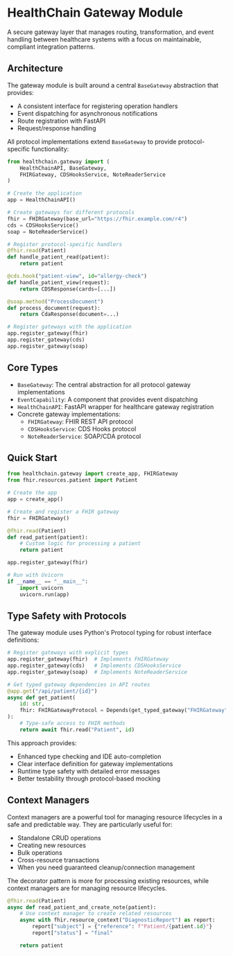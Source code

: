 # HealthChain Gateway Module

A secure gateway layer that manages routing, transformation, and event handling between healthcare systems with a focus on maintainable, compliant integration patterns.

## Architecture

The gateway module is built around a central `BaseGateway` abstraction that provides:

- A consistent interface for registering operation handlers
- Event dispatching for asynchronous notifications
- Route registration with FastAPI
- Request/response handling

All protocol implementations extend `BaseGateway` to provide protocol-specific functionality:

```python
from healthchain.gateway import (
    HealthChainAPI, BaseGateway,
    FHIRGateway, CDSHooksService, NoteReaderService
)

# Create the application
app = HealthChainAPI()

# Create gateways for different protocols
fhir = FHIRGateway(base_url="https://fhir.example.com/r4")
cds = CDSHooksService()
soap = NoteReaderService()

# Register protocol-specific handlers
@fhir.read(Patient)
def handle_patient_read(patient):
    return patient

@cds.hook("patient-view", id="allergy-check")
def handle_patient_view(request):
    return CDSResponse(cards=[...])

@soap.method("ProcessDocument")
def process_document(request):
    return CdaResponse(document=...)

# Register gateways with the application
app.register_gateway(fhir)
app.register_gateway(cds)
app.register_gateway(soap)
```

## Core Types

- `BaseGateway`: The central abstraction for all protocol gateway implementations
- `EventCapability`: A component that provides event dispatching
- `HealthChainAPI`: FastAPI wrapper for healthcare gateway registration
- Concrete gateway implementations:
  - `FHIRGateway`: FHIR REST API protocol
  - `CDSHooksService`: CDS Hooks protocol
  - `NoteReaderService`: SOAP/CDA protocol

## Quick Start

```python
from healthchain.gateway import create_app, FHIRGateway
from fhir.resources.patient import Patient

# Create the app
app = create_app()

# Create and register a FHIR gateway
fhir = FHIRGateway()

@fhir.read(Patient)
def read_patient(patient):
    # Custom logic for processing a patient
    return patient

app.register_gateway(fhir)

# Run with Uvicorn
if __name__ == "__main__":
    import uvicorn
    uvicorn.run(app)
```

## Type Safety with Protocols

The gateway module uses Python's Protocol typing for robust interface definitions:

```python
# Register gateways with explicit types
app.register_gateway(fhir)  # Implements FHIRGateway
app.register_gateway(cds)   # Implements CDSHooksService
app.register_gateway(soap)  # Implements NoteReaderService

# Get typed gateway dependencies in API routes
@app.get("/api/patient/{id}")
async def get_patient(
    id: str,
    fhir: FHIRGatewayProtocol = Depends(get_typed_gateway("FHIRGateway", FHIRGatewayProtocol))
):
    # Type-safe access to FHIR methods
    return await fhir.read("Patient", id)
```

This approach provides:
- Enhanced type checking and IDE auto-completion
- Clear interface definition for gateway implementations
- Runtime type safety with detailed error messages
- Better testability through protocol-based mocking

## Context Managers

Context managers are a powerful tool for managing resource lifecycles in a safe and predictable way. They are particularly useful for:

- Standalone CRUD operations
- Creating new resources
- Bulk operations
- Cross-resource transactions
- When you need guaranteed cleanup/connection management

The decorator pattern is more for processing existing resources, while context managers are for managing resource lifecycles.

```python
@fhir.read(Patient)
async def read_patient_and_create_note(patient):
    # Use context manager to create related resources
    async with fhir.resource_context("DiagnosticReport") as report:
        report["subject"] = {"reference": f"Patient/{patient.id}"}
        report["status"] = "final"

    return patient
```

